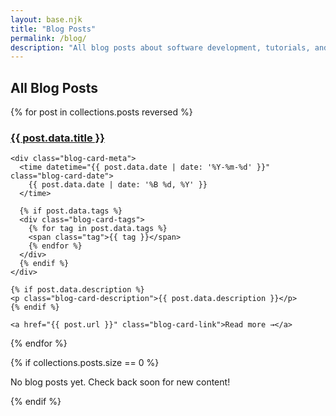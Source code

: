 ```yaml
---
layout: base.njk
title: "Blog Posts"
permalink: /blog/
description: "All blog posts about software development, tutorials, and coding projects."
---
```


## All Blog Posts

<div class="blog-listing">
{% for post in collections.posts reversed %}
  <article class="blog-card">
    <h3 class="blog-card-title">
      <a href="{{ post.url }}">{{ post.data.title }}</a>
    </h3>
    
    <div class="blog-card-meta">
      <time datetime="{{ post.data.date | date: '%Y-%m-%d' }}" class="blog-card-date">
        {{ post.data.date | date: '%B %d, %Y' }}
      </time>
      
      {% if post.data.tags %}
      <div class="blog-card-tags">
        {% for tag in post.data.tags %}
        <span class="tag">{{ tag }}</span>
        {% endfor %}
      </div>
      {% endif %}
    </div>
    
    {% if post.data.description %}
    <p class="blog-card-description">{{ post.data.description }}</p>
    {% endif %}
    
    <a href="{{ post.url }}" class="blog-card-link">Read more →</a>
  </article>
{% endfor %}
</div>

{% if collections.posts.size == 0 %}
<div class="empty-state">
  <p>No blog posts yet. Check back soon for new content!</p>
</div>
{% endif %}
